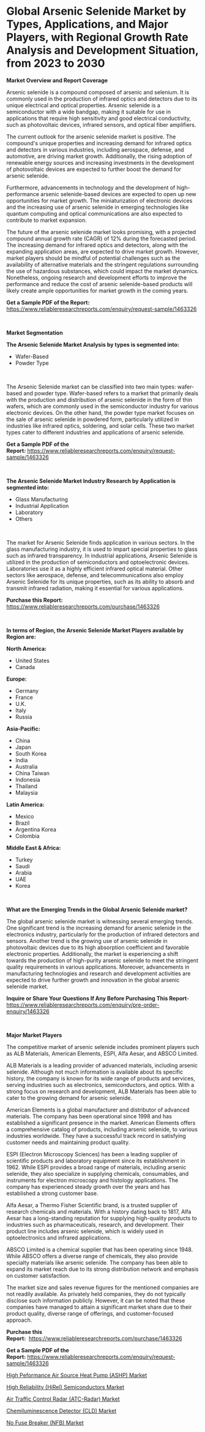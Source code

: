 <p><h1>Global Arsenic Selenide Market by Types, Applications, and Major Players, with Regional Growth Rate Analysis and Development Situation, from 2023 to 2030</h1></p><p><strong>Market Overview and Report Coverage</strong></p>
<p><p>Arsenic selenide is a compound composed of arsenic and selenium. It is commonly used in the production of infrared optics and detectors due to its unique electrical and optical properties. Arsenic selenide is a semiconductor with a wide bandgap, making it suitable for use in applications that require high sensitivity and good electrical conductivity, such as photovoltaic devices, infrared sensors, and optical fiber amplifiers.</p><p>The current outlook for the arsenic selenide market is positive. The compound's unique properties and increasing demand for infrared optics and detectors in various industries, including aerospace, defense, and automotive, are driving market growth. Additionally, the rising adoption of renewable energy sources and increasing investments in the development of photovoltaic devices are expected to further boost the demand for arsenic selenide.</p><p>Furthermore, advancements in technology and the development of high-performance arsenic selenide-based devices are expected to open up new opportunities for market growth. The miniaturization of electronic devices and the increasing use of arsenic selenide in emerging technologies like quantum computing and optical communications are also expected to contribute to market expansion.</p><p>The future of the arsenic selenide market looks promising, with a projected compound annual growth rate (CAGR) of 12% during the forecasted period. The increasing demand for infrared optics and detectors, along with the expanding application areas, are expected to drive market growth. However, market players should be mindful of potential challenges such as the availability of alternative materials and the stringent regulations surrounding the use of hazardous substances, which could impact the market dynamics. Nonetheless, ongoing research and development efforts to improve the performance and reduce the cost of arsenic selenide-based products will likely create ample opportunities for market growth in the coming years.</p></p>
<p><strong>Get a Sample PDF of the Report:</strong> <a href="https://www.reliableresearchreports.com/enquiry/request-sample/1463326">https://www.reliableresearchreports.com/enquiry/request-sample/1463326</a></p>
<p>&nbsp;</p>
<p><strong>Market Segmentation</strong></p>
<p><strong>The Arsenic Selenide Market Analysis by types is segmented into:</strong></p>
<p><ul><li>Wafer-Based</li><li>Powder Type</li></ul></p>
<p>&nbsp;</p>
<p><p>The Arsenic Selenide market can be classified into two main types: wafer-based and powder type. Wafer-based refers to a market that primarily deals with the production and distribution of arsenic selenide in the form of thin wafers, which are commonly used in the semiconductor industry for various electronic devices. On the other hand, the powder type market focuses on the sale of arsenic selenide in powdered form, particularly utilized in industries like infrared optics, soldering, and solar cells. These two market types cater to different industries and applications of arsenic selenide.</p></p>
<p><strong>Get a Sample PDF of the Report:</strong>&nbsp;<a href="https://www.reliableresearchreports.com/enquiry/request-sample/1463326">https://www.reliableresearchreports.com/enquiry/request-sample/1463326</a></p>
<p>&nbsp;</p>
<p><strong>The Arsenic Selenide Market Industry Research by Application is segmented into:</strong></p>
<p><ul><li>Glass Manufacturing</li><li>Industrial Application</li><li>Laboratory</li><li>Others</li></ul></p>
<p>&nbsp;</p>
<p><p>The market for Arsenic Selenide finds application in various sectors. In the glass manufacturing industry, it is used to impart special properties to glass such as infrared transparency. In industrial applications, Arsenic Selenide is utilized in the production of semiconductors and optoelectronic devices. Laboratories use it as a highly efficient infrared optical material. Other sectors like aerospace, defense, and telecommunications also employ Arsenic Selenide for its unique properties, such as its ability to absorb and transmit infrared radiation, making it essential for various applications.</p></p>
<p><strong>Purchase this Report:</strong>&nbsp; <a href="https://www.reliableresearchreports.com/purchase/1463326">https://www.reliableresearchreports.com/purchase/1463326</a></p>
<p>&nbsp;</p>
<p><strong>In terms of Region, the Arsenic Selenide Market Players available by Region are:</strong></p>
<p>
    <p> <strong> North America: </strong>
        <ul>
            <li>United States</li>
            <li>Canada</li>
        </ul>
        </p> 
    <p> <strong> Europe: </strong>
        <ul>
            <li>Germany</li>
            <li>France</li>
            <li>U.K.</li>
            <li>Italy</li>
            <li>Russia</li>
        </ul>
        </p> 
    <p> <strong> Asia-Pacific: </strong>
        <ul>
            <li>China</li>
            <li>Japan</li>
            <li>South Korea</li>
            <li>India</li>
            <li>Australia</li>
            <li>China Taiwan</li>
            <li>Indonesia</li>
            <li>Thailand</li>
            <li>Malaysia</li>
        </ul>
        </p> 
    <p> <strong> Latin America: </strong>
        <ul>
            <li>Mexico</li>
            <li>Brazil</li>
            <li>Argentina Korea</li>
            <li>Colombia</li>
        </ul>
        </p> 
    <p> <strong> Middle East & Africa: </strong>
        <ul>
            <li>Turkey</li>
            <li>Saudi</li>
            <li>Arabia</li>
            <li>UAE</li>
            <li>Korea</li>
        </ul>
    </p>
    </p>
<p>&nbsp;</p>
<p><strong>What are the Emerging Trends in the Global Arsenic Selenide market?</strong></p>
<p><p>The global arsenic selenide market is witnessing several emerging trends. One significant trend is the increasing demand for arsenic selenide in the electronics industry, particularly for the production of infrared detectors and sensors. Another trend is the growing use of arsenic selenide in photovoltaic devices due to its high absorption coefficient and favorable electronic properties. Additionally, the market is experiencing a shift towards the production of high-purity arsenic selenide to meet the stringent quality requirements in various applications. Moreover, advancements in manufacturing technologies and research and development activities are expected to drive further growth and innovation in the global arsenic selenide market.</p></p>
<p><strong>Inquire or Share Your Questions If Any Before Purchasing This Report</strong>- <a href="https://www.reliableresearchreports.com/enquiry/pre-order-enquiry/1463326">https://www.reliableresearchreports.com/enquiry/pre-order-enquiry/1463326</a></p>
<p>&nbsp;</p>
<p><strong>Major Market Players</strong></p>
<p><p>The competitive market of arsenic selenide includes prominent players such as ALB Materials, American Elements, ESPI, Alfa Aesar, and ABSCO Limited. </p><p>ALB Materials is a leading provider of advanced materials, including arsenic selenide. Although not much information is available about its specific history, the company is known for its wide range of products and services, serving industries such as electronics, semiconductors, and optics. With a strong focus on research and development, ALB Materials has been able to cater to the growing demand for arsenic selenide.</p><p>American Elements is a global manufacturer and distributor of advanced materials. The company has been operational since 1998 and has established a significant presence in the market. American Elements offers a comprehensive catalog of products, including arsenic selenide, to various industries worldwide. They have a successful track record in satisfying customer needs and maintaining product quality.</p><p>ESPI (Electron Microscopy Sciences) has been a leading supplier of scientific products and laboratory equipment since its establishment in 1962. While ESPI provides a broad range of materials, including arsenic selenide, they also specialize in supplying chemicals, consumables, and instruments for electron microscopy and histology applications. The company has experienced steady growth over the years and has established a strong customer base.</p><p>Alfa Aesar, a Thermo Fisher Scientific brand, is a trusted supplier of research chemicals and materials. With a history dating back to 1817, Alfa Aesar has a long-standing reputation for supplying high-quality products to industries such as pharmaceuticals, research, and development. Their product line includes arsenic selenide, which is widely used in optoelectronics and infrared applications.</p><p>ABSCO Limited is a chemical supplier that has been operating since 1948. While ABSCO offers a diverse range of chemicals, they also provide specialty materials like arsenic selenide. The company has been able to expand its market reach due to its strong distribution network and emphasis on customer satisfaction.</p><p>The market size and sales revenue figures for the mentioned companies are not readily available. As privately held companies, they do not typically disclose such information publicly. However, it can be noted that these companies have managed to attain a significant market share due to their product quality, diverse range of offerings, and customer-focused approach.</p></p>
<p><strong>Purchase this Report:</strong>&nbsp;&nbsp;<a href="https://www.reliableresearchreports.com/purchase/1463326">https://www.reliableresearchreports.com/purchase/1463326</a></p>
<p></p>
<p><strong>Get a Sample PDF of the Report:</strong>&nbsp;<a href="https://www.reliableresearchreports.com/enquiry/request-sample/1463326">https://www.reliableresearchreports.com/enquiry/request-sample/1463326</a></p>
<p><p><a href="https://medium.com/@hazelharvey1918/high-peformance-air-source-heat-pump-ashp-market-trends-forecast-and-competitive-analysis-to-0775b4c5d127">High Peformance Air Source Heat Pump (ASHP) Market</a></p><p><a href="https://medium.com/@kartik.reportprime/high-reliability-hirel-semiconductors-market-focuses-on-market-share-size-and-projected-forecast-fd69b9a4f68b">High Reliability (HiRel) Semiconductors Market</a></p><p><a href="https://medium.com/@omamuller06/air-traffic-control-radar-atc-radar-market-size-market-outlook-and-market-forecast-2023-to-53a3288c09f0">Air Traffic Control Radar (ATC-Radar) Market</a></p><p><a href="https://medium.com/@candaceking17/chemiluminescence-detector-cld-market-share-evolution-and-market-growth-trends-2023-2030-bbcd220bfd62">Chemiluminescence Detector (CLD) Market</a></p><p><a href="https://medium.com/@kyliebodei/no-fuse-breaker-nfb-market-trends-forecast-and-competitive-analysis-to-2030-21970d948777">No Fuse Breaker (NFB) Market</a></p></p>